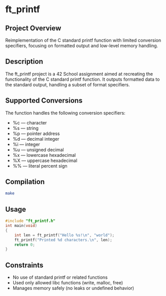 # ft_printf

## Project Overview
Reimplementation of the C standard printf function with limited conversion specifiers, focusing on formatted output and low-level memory handling.

## Description
The ft_printf project is a 42 School assignment aimed at recreating the functionality of the C standard printf function. It outputs formatted data to the standard output, handling a subset of format specifiers.

## Supported Conversions
The function handles the following conversion specifiers:
- %c — character
- %s — string
- %p — pointer address
- %d — decimal integer
- %i — integer
- %u — unsigned decimal
- %x — lowercase hexadecimal
- %X — uppercase hexadecimal
- %% — literal percent sign

## Compilation
```bash
make
```
## Usage
```c
#include "ft_printf.h"
int main(void)
{
    int len = ft_printf("Hello %s!\n", "world");
    ft_printf("Printed %d characters.\n", len);
    return 0;
}
```
## Constraints
- No use of standard printf or related functions
- Used only allowed libc functions (write, malloc, free)
- Manages memory safely (no leaks or undefined behavior)
